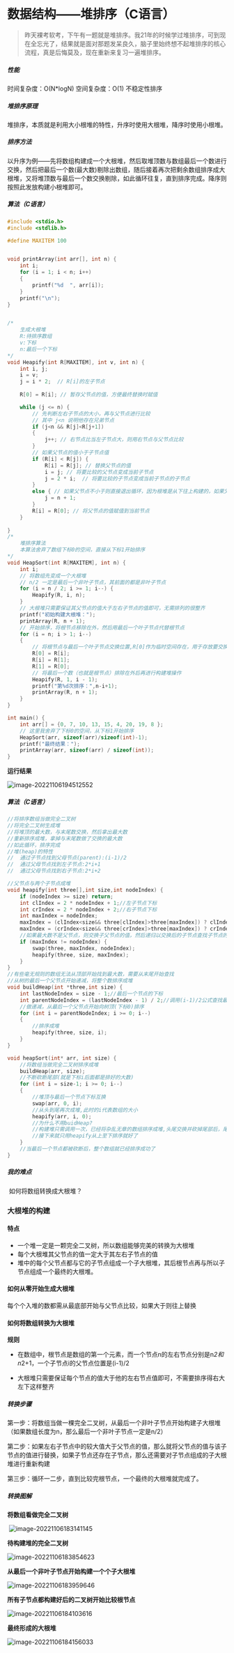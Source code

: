 # 数据结构——堆排序（C语言）

> 昨天裸考软考，下午有一题就是堆排序。我21年的时候学过堆排序，可到现在全忘光了，结果就是面对那题发呆良久，脑子里始终想不起堆排序的核心流程，真是后悔莫及，现在重新来复习一遍堆排序。

##### 性能

时间复杂度：O(N*logN)
空间复杂度：O(1)
不稳定性排序

##### 堆排序原理

​		堆排序，本质就是利用大小根堆的特性，升序时使用大根堆，降序时使用小根堆。

##### 排序方法

​		以升序为例——先将数组构建成一个大根堆，然后取堆顶数与数组最后一个数进行交换，然后把最后一个数(最大数)剔除出数组，随后接着再次把剩余数组排序成大根堆，又将堆顶数与最后一个数交换剔除，如此循环往复，直到排序完成。降序则按照此发放构建小根堆即可。

##### 算法（C语言）

```C
#include <stdio.h>
#include <stdlib.h>

#define MAXITEM 100


void printArray(int arr[], int n) {
	int i;
	for (i = 1; i < n; i++)
	{
		printf("%d  ", arr[i]);
	}
	printf("\n");
}


/*
	生成大根堆
	R:待排序数组
	v:下标
	n:最后一个下标
*/
void Heapify(int R[MAXITEM], int v, int n) {
	int i, j;
	i = v;
	j = i * 2;	// R[i]的左子节点
	
	R[0] = R[i]; // 暂存父节点的值，方便最终替换时赋值

	while (j <= n) {
		// 先判断左右子节点的大小，再与父节点进行比较
		// 其中 j<n 说明他存在兄弟节点
		if (j<n && R[j]<R[j+1])
		{
			j++; // 右节点比当左子节点大，则用右节点与父节点比较
		}
		// 如果父节点的值小于子节点值
		if (R[i] < R[j]) {
			R[i] = R[j]; // 替换父节点的值
			i = j; // 将要比较的父节点变成当前子节点
			j = 2 * i;	// 将要比较的子节点变成当前子节点的子节点
		}
		else { // 如果父节点不小于则直接退出循环，因为根堆是从下往上构建的，如果父节点不需要替换，子节点自然不用再重新替换
			j = n + 1;
		}
		R[i] = R[0]; // 将父节点的值赋值到当前节点
	}
	
}
/*
	堆排序算法
	本算法舍弃了数组下标0的空间，直接从下标1开始排序
*/
void HeapSort(int R[MAXITEM], int n) {
	int i;
	// 将数组先变成一个大根堆
	// n/2 一定是最后一个非叶子节点，其前面的都是非叶子节点
	for (i = n / 2; i >= 1; i--) {
		Heapify(R, i, n);
	}
	// 大根堆只需要保证其父节点的值大于左右子节点的值即可，无需排列的很整齐
	printf("初始构建大根堆：");
	printArray(R, n + 1);
	// 开始排序，将根节点移除在外，然后用最后一个叶子节点代替根节点
	for (i = n; i > 1; i--)
	{
		// 将根节点与最后一个叶子节点交换位置,R[0]作为临时空间存在，用于存放要交换的数据
		R[0] = R[i];
		R[i] = R[1];
		R[1] = R[0];
		// 将最后一个数（也就是根节点）排除在外后再进行构建堆操作
		Heapify(R, 1, i - 1);
		printf("第%d次排序：",n-i+1);
		printArray(R, n + 1);
	}
}

int main() {
	int arr[] = {0, 7, 10, 13, 15, 4, 20, 19, 8 };
	// 这里我舍弃了下标0的空间，从下标1开始排序
	HeapSort(arr, sizeof(arr)/sizeof(int)-1);
	printf("最终结果：");
	printArray(arr, sizeof(arr) / sizeof(int));
}

```

**运行结果**

![image-20221106194512552](https://cdn.staticaly.com/gh/kui-ming/tuchuang/main/images202211062156918.png)



##### 算法（C语言）

```c
//将排序数组当做完全二叉树
//将完全二叉树生成堆
//将堆顶的最大数，与末尾数交换，然后拿出最大数
//重新排序成堆，拿掉与末尾数做了交换的最大数
//如此循环，排序完成
//堆(heap)的特性
//	通过子节点找到父母节点(parent):(i-1)/2
//	通过父母节点找到左子节点:2*i+1
//	通过父母节点找到右子节点:2*i+2

//父节点与两个子节点成堆
void heapify(int three[],int size,int nodeIndex) {
	if (nodeIndex >= size) return;
	int clIndex = 2 * nodeIndex + 1;//左子节点下标
	int crIndex = 2 * nodeIndex + 2;//右子节点下标
	int maxIndex = nodeIndex;
	maxIndex = (clIndex<size&& three[clIndex]>three[maxIndex]) ? clIndex : maxIndex;
	maxIndex = (crIndex<size&& three[crIndex]>three[maxIndex]) ? crIndex : maxIndex;
	//如果最大数不是父节点，则交换子父节点的值，然后递归以交换后的子节点查找子节点的子节点
	if (maxIndex != nodeIndex) {
		swap(three, maxIndex, nodeIndex);
		heapify(three, size, maxIndex);
	}
}
//有些毫无规则的数组无法从顶部开始找到最大数，需要从末尾开始查找
//从树的最后一个父节点开始递减，将整个数排序成堆
void buildHeap(int *three,int size) {
	int lastNodeIndex = size - 1;//最后一个节点的下标
	int parentNodeIndex = (lastNodeIndex - 1) / 2;//调用(i-1)/2公式查找最后一个节点的父节点
	//做递减，从最后一个父节点开始向树顶(下标0)排序
	for (int i = parentNodeIndex; i >= 0; i--)
	{
		//排序成堆
		heapify(three, size, i);
	}
}

void heapSort(int* arr, int size) {
	//将数组当做完全二叉树排序成堆
	buildHeap(arr, size);
	//不断砍断尾部(就是下标i后面都是排好的大数)
	for (int i = size-1; i >= 0; i--)
	{	
		//堆顶与最后一个节点下标互换
		swap(arr, 0, i);
		//从头到尾再次成堆,此时的i代表数组的大小
		heapify(arr, i, 0);
		//为什么不用buidHeap?
		//构建堆只需调用一次，已经将杂乱无章的数组排序成堆,头尾交换并砍掉尾部后，尾部的堆都是正确的，只有头部堆需要heapify
		//接下来就只用heapify从上至下排序就好了
	}
	//当最后一个节点都被砍断后，整个数组就已经排序成功了
}
```



##### 我的难点

​		如何将数组转换成大根堆？





### 大根堆的构建

#### 特点

- 一个堆一定是一颗完全二叉树，所以数组能够完美的转换为大根堆
- 每个大根堆其父节点的值一定大于其左右子节点的值
- 堆中的每个父节点都与它的子节点组成一个子大根堆，其后根节点再与所以子节点组成一个最终的大根堆。

#### 如何从零开始生成大根堆

每个个入堆的数都需从最底部开始与父节点比较，如果大于则往上替换

#### 如何将数组转换为大根堆

**规则**

- 在数组中，根节点是数组的第一个元素，而一个节点n的左右节点分别是n*2和n*2+1，一个子节点i的父节点位置是(i-1)/2

- 大根堆只需要保证每个节点的值大于他的左右节点值即可，不需要排序得右大左下这样整齐

##### 转换步骤

第一步：将数组当做一棵完全二叉树，从最后一个非叶子节点开始构建子大根堆（如果数组长度为n，那么最后一个非叶子节点一定是n/2）

第二步：如果左右子节点中的较大值大于父节点的值，那么就将父节点的值与该子节点的值进行替换，如果子节点还存在子节点，那么还需要对子节点组成的子大根堆进行重新构建

第三步：循环一二步，直到比较完根节点，一个最终的大根堆就完成了。

##### 转换图解

**将数组看做完全二叉树**

​	![image-20221106183141145](https://cdn.staticaly.com/gh/kui-ming/tuchuang/main/images202211062156920.png)

**待构建堆的完全二叉树**

![image-20221106183854623](https://cdn.staticaly.com/gh/kui-ming/tuchuang/main/images202211062156921.png)

**从最后一个非叶子节点开始构建一个个子大根堆**

![image-20221106183959646](https://cdn.staticaly.com/gh/kui-ming/tuchuang/main/images202211062156922.png)

**所有子节点都构建好后的二叉树开始比较根节点**

![image-20221106184103616](https://cdn.staticaly.com/gh/kui-ming/tuchuang/main/images202211062156923.png)

**最终形成的大根堆**

![image-20221106184156033](https://cdn.staticaly.com/gh/kui-ming/tuchuang/main/images202211062156924.png)
